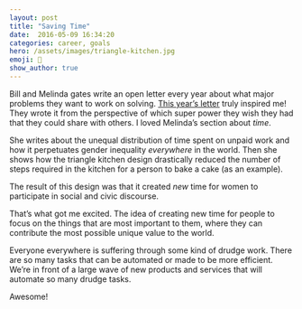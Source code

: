 ```yaml
---
layout: post
title: "Saving Time"
date:  2016-05-09 16:34:20
categories: career, goals
hero: /assets/images/triangle-kitchen.jpg
emoji: 💁
show_author: true
---
```


Bill and Melinda gates write an open letter every year about what major problems
they want to work on solving. [This year&rsquo;s letter][gates-letter] truly
inspired me! They wrote it from the perspective of which super power they wish
they had that they could share with others. I loved Melinda&rsquo;s section
about _time_.

She writes about the unequal distribution of time spent on unpaid work and how
it perpetuates gender inequality _everywhere_ in the world. Then she shows how
the triangle kitchen design drastically reduced the number of steps required in
the kitchen for a person to bake a cake (as an example).

The result of this design was that it created _new_ time for women to participate
in social and civic discourse.

That&rsquo;s what got me excited. The idea of creating new time for people to
focus on the things that are most important to them, where they can contribute
the most possible unique value to the world.

Everyone everywhere is suffering through some kind of drudge work. There are so
many tasks that can be automated or made to be more efficient. We&rsquo;re in
front of a large wave of new products and services that will automate so many
drudge tasks.

Awesome!

[gates-letter]: //www.gatesnotes.com/2016-Annual-Letter?WT.mc_id=02_22_2016_00_AL2016_GL-GN_&WT.tsrc=GLGN